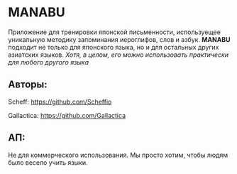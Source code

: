 # MANABU
Приложение для тренировки японской письменности, используещее уникальную методику запоминания иероглифов, слов и азбук.
**MANABU** подходит не только для японского языка, но и для остальных других азиатских языков.
*Хотя, в целом, его можно использовать практически для любого другого языка*


Авторы:
---
Scheff: https://github.com/Scheffio 

Gallactica: https://github.com/Gallactica

АП:
---
Не для коммерческого использования.
Мы просто хотим, чтобы людям было весело учить языки.
